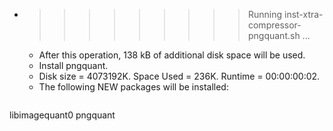 * >>>>>>>>> Running inst-xtra-compressor-pngquant.sh ...
  * After this operation, 138 kB of additional disk space will be used.
  * Install pngquant.
  * Disk size = 4073192K. Space Used = 236K. Runtime = 00:00:00:02.
  * The following NEW packages will be installed:
  ```bash
libimagequant0 pngquant
  ```
